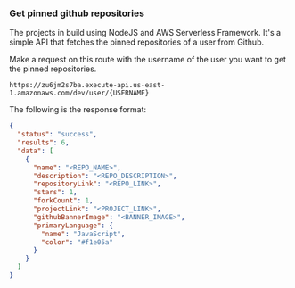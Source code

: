 ### Get pinned github repositories

The projects in build using NodeJS and AWS Serverless Framework. It's a simple API that fetches the pinned repositories of a user from Github.

Make a request on this route with the username of the user you want to get the pinned repositories.

```plaintext
https://zu6jm2s7ba.execute-api.us-east-1.amazonaws.com/dev/user/{USERNAME}
```

The following is the response format:

```json
{
  "status": "success",
  "results": 6,
  "data": [
    {
      "name": "<REPO_NAME>",
      "description": "<REPO_DESCRIPTION>",
      "repositoryLink": "<REPO_LINK>",
      "stars": 1,
      "forkCount": 1,
      "projectLink": "<PROJECT_LINK>",
      "githubBannerImage": "<BANNER_IMAGE>",
      "primaryLanguage": {
        "name": "JavaScript",
        "color": "#f1e05a"
      }
    }
  ]
}
```

